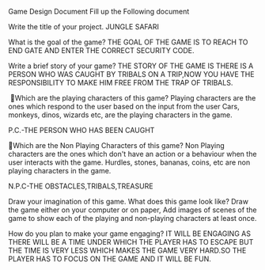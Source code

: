 Game Design Document
Fill up the Following document 





Write the title of your project.
JUNGLE SAFARI




What is the goal of the game? 
THE GOAL OF THE GAME IS TO REACH TO END GATE AND ENTER THE CORRECT SECURITY CODE.



Write a brief story of your game?
THE STORY OF THE GAME IS THERE IS A PERSON WHO WAS CAUGHT BY TRIBALS ON A TRIP,NOW YOU HAVE THE RESPONSIBILITY TO MAKE HIM FREE FROM THE TRAP OF TRIBALS. 







 Which are the playing characters of this game? 
Playing characters are the ones which respond to the user based on the input from the user
Cars, monkeys, dinos, wizards etc, are the playing characters in the game. 

P.C.-THE PERSON WHO HAS BEEN CAUGHT



Which are the Non Playing Characters of this game?
Non Playing characters are the ones which don't have an action or a behaviour when the user interacts with the game.
Hurdles, stones, bananas, coins, etc are non playing characters in the game.   

N.P.C-THE OBSTACLES,TRIBALS,TREASURE


Draw your imagination of this game. What does this game look like?
Draw the game either on your computer or on paper, 
Add images of scenes of the game to show each of the playing and non-playing characters at least once.  







How do you plan to make your game engaging? 
IT WILL BE ENGAGING AS THERE WILL BE A TIME UNDER WHICH THE PLAYER HAS TO ESCAPE BUT THE TIME IS VERY LESS WHICH MAKES THE GAME VERY HARD.SO THE PLAYER HAS TO FOCUS ON THE GAME AND IT WILL BE FUN.


